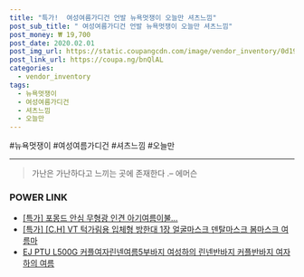 ```yaml
--- 
title: "특가!  여성여름가디건 언발 뉴욕멋쟁이 오늘만 셔츠느낌" 
post_sub_title: " 여성여름가디건 언발 뉴욕멋쟁이 오늘만 셔츠느낌" 
post_money: ₩ 19,700 
post_date: 2020.02.01 
post_img_url: https://static.coupangcdn.com/image/vendor_inventory/0d19/832eea8fabf6559c7efb5e887ffc9476b3698479b79e75f1f274a11c2e0a.jpg 
post_link_url: https://coupa.ng/bnQlAL 
categories: 
  - vendor_inventory 
tags: 
  - 뉴욕멋쟁이 
  - 여성여름가디건 
  - 셔츠느낌 
  - 오늘만 
--- 
```

  #뉴욕멋쟁이 #여성여름가디건 #셔츠느낌 #오늘만 
<hr> 

> 가난은 가난하다고 느끼는 곳에 존재한다 .–  에머슨 


### POWER LINK

* <a href="https://blog.naver.com/sakai111/221790558724" target="_blank">[특가] 포몽드 안심 무형광 인견 아기여름이불...</a>
* <a href="https://blog.naver.com/an0733/221791340844" target="_blank">[특가] [C.H] VT 턱가림용 입체형 방한대 1장 얼굴마스크 덴탈마스크 봄마스크 여름마</a>
* <a href="https://blog.naver.com/sakai111/221776877018" target="_blank">EJ PTU L500G 커플여자린넨여름5부바지 여성하의 린넨반바지 커플반바지 여자하의 여름</a>
